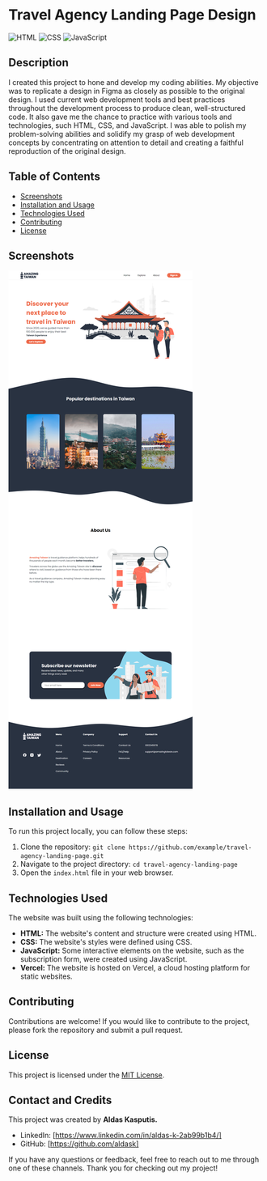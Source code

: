 # Travel Agency Landing Page Design

![HTML](https://img.shields.io/badge/HTML-5-orange?style=flat-square&logo=html5)
![CSS](https://img.shields.io/badge/CSS-3-blue?style=flat-square&logo=css3)
![JavaScript](https://img.shields.io/badge/JavaScript-ES6-yellow?style=flat-square&logo=javascript)

## Description

I created this project to hone and develop my coding abilities. My objective was to replicate a design in Figma as closely as possible to the original design. I used current web development tools and best practices throughout the development process to produce clean, well-structured code. It also gave me the chance to practice with various tools and technologies, such HTML, CSS, and JavaScript. I was able to polish my problem-solving abilities and solidify my grasp of web development concepts by concentrating on attention to detail and creating a faithful reproduction of the original design.

## Table of Contents

- [Screenshots](#screenshots)
- [Installation and Usage](#installation-and-usage)
- [Technologies Used](#technologies-used)
- [Contributing](#contributing)
- [License](#license)

## Screenshots

![landing-page](assets/landing-page.png)

## Installation and Usage

To run this project locally, you can follow these steps:

1. Clone the repository: `git clone https://github.com/example/travel-agency-landing-page.git`
2. Navigate to the project directory: `cd travel-agency-landing-page`
3. Open the `index.html` file in your web browser.

## Technologies Used

The website was built using the following technologies:

- **HTML:** The website's content and structure were created using HTML.
- **CSS:** The website's styles were defined using CSS.
- **JavaScript:** Some interactive elements on the website, such as the subscription form, were created using JavaScript.
- **Vercel:** The website is hosted on Vercel, a cloud hosting platform for static websites.

## Contributing

Contributions are welcome! If you would like to contribute to the project, please fork the repository and submit a pull request.

## License

This project is licensed under the [MIT License](https://opensource.org/licenses/MIT).

## Contact and Credits

This project was created by **Aldas Kasputis.**

- LinkedIn: [https://www.linkedin.com/in/aldas-k-2ab99b1b4/]
- GitHub: [https://github.com/aldask]

If you have any questions or feedback, feel free to reach out to me through one of these channels. Thank you for checking out my project!
